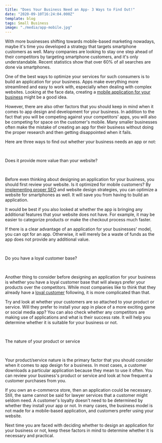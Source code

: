 ```yaml
---
title: "Does Your Business Need an App- 3 Ways to Find Out!"
date: "2020-09-10T16:24:04.000Z"
template: blog
tags: Small Business
image: "./media/app-mobile.jpg"
---
```


With more businesses shifting towards mobile-based marketing nowadays, maybe it's time you developed a strategy that targets smartphone customers as well. Many companies are looking to stay one step ahead of their competitors by targeting smartphone customers, and it's only understandable. Recent statistics show that over 60% of all searches are done via smartphones. 

One of the best ways to optimize your services for such consumers is to build an application for your business. Apps make everything more streamlined and easy to work with, especially when dealing with complex websites. Looking at the face data, creating a [mobile application for your business](https://cobuildlab.com/blog/android-vs-ios/) might be a good idea. 

However, there are also other factors that you should keep in mind when it comes to app design and development for your business. In addition to the fact that you will be competing against your competitors' apps, you will also be competing for space on the customer's mobile. Many smaller businesses often make the mistake of creating an app for their business without doing the proper research and then getting disappointed when it fails. 

Here are three ways to find out whether your business needs an app or not: 

<Br>

<title-2>Does it provide more value than your website?</title-2>

<Br>

Before even thinking about designing an application for your business, you should first review your website. Is it optimized for mobile customers? By [implementing proper SEO](https://cobuildlab.com/blog/seo-tips-that-will-increase-your-position-in-search-engines/) and website design strategies, you can optimize a website for smartphones as well. It will save you from having to build an application. 

It would be best if you also looked at whether the app is bringing any additional features that your website does not have. For example, it may be easier to categorize products or make the checkout process much faster.

If there is a clear advantage of an application for your businesses' model, you can opt for an app. Otherwise, it will merely be a waste of funds as the app does not provide any additional value. 

<Br>

<title-2>Do you have a loyal customer base?</title-2>

<Br>

Another thing to consider before designing an application for your business is whether you have a loyal customer base that will always prefer your products over the competitors. While most companies like to think that they already have a [loyal customer](https://cobuildlab.com/blog/buyer-persona-and-customer-archetype-for-software-business/) following, it is more complicated than that. 

Try and look at whether your customers are so attached to your product or service. Will they prefer to install your app in place of a more exciting game or social media app? You can also check whether any competitors are making use of applications and what is their success rate. It will help you determine whether it is suitable for your business or not.

<Br>

<title-2>The nature of your product or service</title-2>

<Br>

Your product/service nature is the primary factor that you should consider when it comes to app design for a business. In most cases, a customer downloads a particular application because they mean to use it often. You can review your business's product or service and look at how frequent a customer purchases from you. 

If you own an e-commerce store, then an application could be necessary. Still, the same cannot be said for lawyer services that a customer might seldom need. A customer's loyalty doesn't need to be determined by whether they install your app or not. In many cases, the business model is not made for a mobile-based application, and customers prefer using your website. 

Next time you are faced with deciding whether to design an application for your business or not, keep these factors in mind to determine whether it is necessary and practical.

